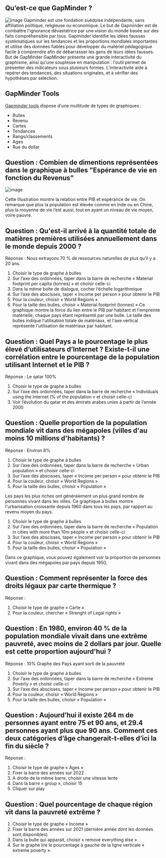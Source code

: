 ## Qu’est-ce que GapMinder ?
![image](https://user-images.githubusercontent.com/73080397/204101506-3e8b2795-aee9-4109-b632-4c646b137cc4.png)
Gapminder est une fondation suédoise indépendante, sans affiliation politique, religieuse ou économique.
Le but de Gapminder est de combattre l'ignorance dévastatrice par une vision du monde basée sur des faits compréhensible par tous.
Gapminder identifie les idées fausses systématiques sur les tendances et les proportions mondiales importantes et utilise des données fiables pour développer du matériel pédagogique facile à comprendre afin de débarrasser les gens de leurs idées fausses.
But de GapMinder
GapMinder présente une grande interactivité du graphisme, ainsi qu’une souplesse en manipulation : l’outil permet de présenter des indicateurs sous plusieurs formes. L’interactivité aide à repérer des tendances, des situations originales, et à vérifier des hypothèses par sélection.

## GapMinder Tools
[Gapminder tools](https://www.gapminder.org/tools/) dispose d'une multitude de types de graphiques :
* Bulles
* Revenu 
* Cartes
* Tendances 
* Rangs/classements
* Ages
* Rue du dollar

## Question : Combien de dimentions représentées dans le graphique à bulles "Espérance de vie en fonction du Revenus"
![image](https://user-images.githubusercontent.com/73080397/204101463-42976a6f-e02a-41d7-a7f7-7c5ef7eacb2e.png)

Cette Illustration montre la relation entre PIB et espérance de vie.
On remarque que plus la population est élevée comme en Inde ou en Chine, plus la moyenne de vie l’est aussi, tout en ayant un niveau de vie moyen, voire pauvre.

## Question : Qu'est-il arrivé à la quantité totale de matières premières utilisées annuellement dans le monde depuis 2000 ?
Réponse : Nous extrayons 70 % de ressources naturelles de plus qu'il y a 20 ans.
1. Choisir le type de graphe à bulles
2. Sur l’axe des ordonnées, taper dans la barre de recherche « Material footprint per capita (tonnes) » et choisir celle-ci
3. Dans la même boite de dialogue, cocher l’échelle logarithmique
4. Sur l’axe des abscisses, taper « Income per person » pour obtenir le PIB
5. Pour la couleur, choisir « World Regions »
6. Pour la taille des bulles, choisir « Material footprint (tonnes) »
Ce graphique montre la force du lien entre le PIB par habitant et l'empreinte matérielle, chaque pays étant représenté par une bulle. La taille des bulles indique l'utilisation totale de matériaux, et l'axe vertical représente l'utilisation de matériaux par habitant.

## Question : Quel Pays a le pourcentage le plus élevé d’utilisateurs d’Internet ? Existe-t-il une corrélation entre le pourcentage de la population utilisant Internet et le PIB ?
Réponse : Le qatar 100%
1. Choisir le type de graphe à bulles
2. Sur l’axe des ordonnées, taper dans la barre de recherche « Individuals using the Internet (% of the population » et choisir celle-ci
3. Voir l’évolution du qatar et des émirats arabes unies à partir de l’année 2000

## Question : Quelle proportion de la population mondiale vit dans des mégapoles (villes d'au moins 10 millions d'habitants) ?
Réponse : Environ 8%
1. Choisir le type de graphe à bulles
2. Sur l’axe des ordonnées, taper dans la barre de recherche « Urban population » et choisir celle-ci
3. Sur l’axe des abscisses, taper « Income per person » pour obtenir le PIB
4. Pour la couleur, choisir « World Regions »
5. Pour la taille des bulles, choisir « Population »

Les pays les plus riches ont généralement un plus grand nombre de personnes vivant dans les villes. Ce graphique à bulles montre l'urbanisation croissante depuis 1960 dans tous les pays, par rapport au revenu moyen du pays. 
1. Choisir le type de graphe à bulles
2. Sur l’axe des ordonnées, taper dans la barre de recherche « Population in cities with more than 10m people » et choisir celle-ci
3. Sur l’axe des abscisses, taper « Income per person » pour obtenir le PIB
4. Pour la couleur, choisir « World Regions »
5. Pour la taille des bulles, choisir « Population »

Dans ce graphique, vous pouvez également voir la proportion de personnes vivant dans des mégapoles par pays depuis 1950.

## Question : Comment représenter la force des droits légaux par carte thermique ?
Réponse :
1. Choisir le type de graphe « Carte »
2. Pour la couleur, chercher « Strenght of Legal rights »

## Question : En 1980, environ 40 % de la population mondiale vivait dans une extrême pauvreté, avec moins de 2 dollars par jour. Quelle est cette proportion aujourd'hui ?

Réponse : 10%
Graphe des Pays ayant sorti de la pauvreté
1. Choisir le type de graphe à bulles
2. Sur l’axe des ordonnées, taper dans la barre de recherche « Extreme Poverty » et choisir celle-ci
3. Sur l’axe des abscisses, taper « Income per person » pour obtenir le PIB
4. Pour la couleur, choisir « World Regions »
5. Pour la taille des bulles, choisir « Population »

## Question : Aujourd’hui il existe 264 m de personnes ayant entre 75 et 90 ans, et 29.4 personnes ayant plus que 90 ans. Comment ces deux catégories d’âge changerait-t-elles d’ici la fin du siècle ?
Réponse :
1. Choisir le type de graphe « Ages »
2. Fixer la barre des années sur 2022
3. A droite de la même barre, choisir une vitesse lente
4. Dans la barre « group », choisir 15
5. Cliquer sur play

## Question : Quel pourcentage de chaque région vit dans la pauvreté extrême ?

1. Choisir le type de graphe « Income »
2. Fixer la barre des années sur 2021 (dernière année dont les données sont disponibles)
3. Dans la bulle qui apparait, choisir « remove everything else »
4. Sur le graphe lire le pourcentage à gauche de la ligne verticale « extreme poverty ».

